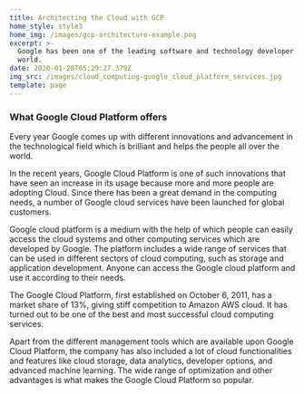 ```yaml
---
title: Architecting the Cloud with GCP
home_style: style3
home_img: /images/gcp-architecture-example.png
excerpt: >-
  Google has been one of the leading software and technology developer in the
  world.
date: 2020-01-28T05:29:27.379Z
img_src: /images/cloud_computing-google_cloud_platform_services.jpg
template: page
---
```

### What Google Cloud Platform offers

Every year Google comes up with different innovations and advancement in the technological field which is brilliant and helps the people all over the world.

In the recent years, Google Cloud Platform is one of such innovations that have seen an increase in its usage because more and more people are adopting Cloud. Since there has been a great demand in the computing needs, a number of Google cloud services have been launched for global customers.

Google cloud platform is a medium with the help of which people can easily access the cloud systems and other computing services which are developed by Google. The platform includes a wide range of services that can be used in different sectors of cloud computing, such as storage and application development. Anyone can access the Google cloud platform and use it according to their needs.

The Google Cloud Platform, first established on October 6, 2011, has a market share of 13%, giving stiff competition to Amazon AWS cloud. It has turned out to be one of the best and most successful cloud computing services.

Apart from the different management tools which are available upon Google Cloud Platform, the company has also included a lot of cloud functionalities and features like cloud storage, data analytics, developer options, and advanced machine learning. The wide range of optimization and other advantages is what makes the Google Cloud Platform so popular.
